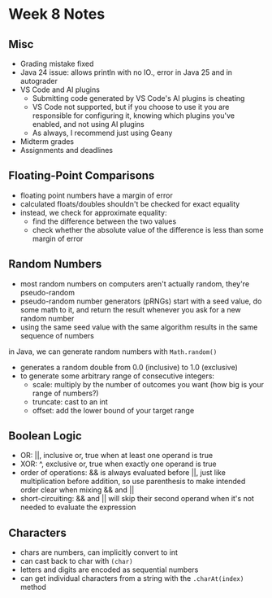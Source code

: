 # Week 8 Notes

## Misc

- Grading mistake fixed
- Java 24 issue: allows println with no IO., error in Java 25 and in autograder
- VS Code and AI plugins
    - Submitting code generated by VS Code's AI plugins is cheating
    - VS Code not supported, but if you choose to use it you are responsible
      for configuring it, knowing which plugins you've enabled, and not using AI
      plugins
    - As always, I recommend just using Geany
- Midterm grades
- Assignments and deadlines

## Floating-Point Comparisons

- floating point numbers have a margin of error
- calculated floats/doubles shouldn't be checked for exact equality
- instead, we check for approximate equality:
  - find the difference between the two values
  - check whether the absolute value of the difference is less than some margin
    of error

## Random Numbers

- most random numbers on computers aren't actually random, they're pseudo-random
- pseudo-random number generators (pRNGs) start with a seed value, do some math to it,
  and return the result whenever you ask for a new random number
- using the same seed value with the same algorithm results in the same sequence of numbers

in Java, we can generate random numbers with `Math.random()`

- generates a random double from 0.0 (inclusive) to 1.0 (exclusive)
- to generate some arbitrary range of consecutive integers:
  - scale: multiply by the number of outcomes you want (how big is your range of numbers?)
  - truncate: cast to an int
  - offset: add the lower bound of your target range

## Boolean Logic

- OR: ||, inclusive or, true when at least one operand is true
- XOR: ^, exclusive or, true when exactly one operand is true
- order of operations: && is always evaluated before ||, just like multiplication before
  addition, so use parenthesis to make intended order clear when mixing && and ||
- short-circuiting: && and || will skip their second operand when it's not needed to
  evaluate the expression

## Characters

- chars are numbers, can implicitly convert to int
- can cast back to char with `(char)`
- letters and digits are encoded as sequential numbers
- can get individual characters from a string with the `.charAt(index)` method




